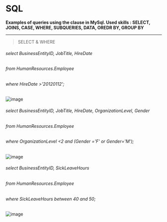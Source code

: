 # SQL



**Examples of queries using the clause in MySql. Used skills :  SELECT, JOINS, CASE, WHERE, SUBQUERIES, DATA, OREDR BY, GROUP BY**



----------------------------------------------------
>  SELECT & WHERE 


###### select BusinessEntityID, JobTitle, HireDate

###### from HumanResources.Employee

###### where HireDate >'20120112';

![image](https://user-images.githubusercontent.com/115644864/198397801-908d6bde-f875-4dd5-8806-ce890ab4c6a3.png)


###### select BusinessEntityID, JobTitle, HireDate, OrganizationLevel, Gender

###### from HumanResources.Employee

###### where OrganizationLevel <2 and (Gender ='F' or Gender='M');

![image](https://user-images.githubusercontent.com/115644864/198398097-737d0364-7f49-41ab-90a8-6c4c6120ef03.png)


###### select BusinessEntityID, SickLeaveHours

###### from HumanResources.Employee

###### where SickLeaveHours between 40 and 50;

![image](https://user-images.githubusercontent.com/115644864/198398274-35bab77c-0f35-4712-871b-479884e30dec.png)



